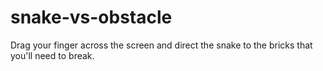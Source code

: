 # snake-vs-obstacle
Drag your finger across the screen and direct the snake to the bricks that you'll need to break. 
